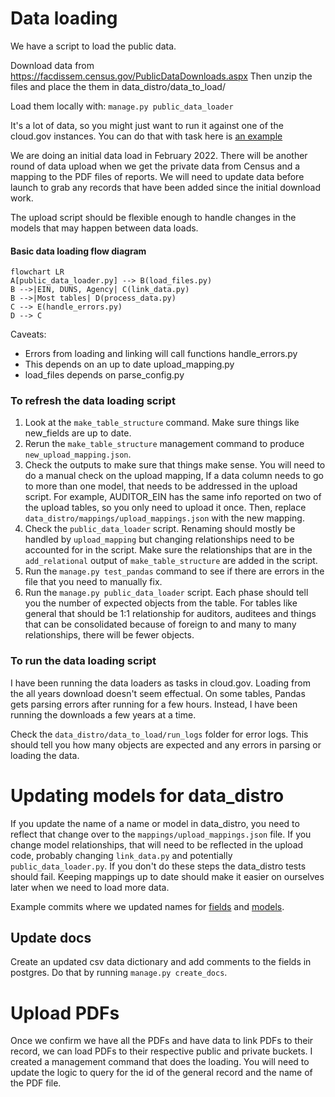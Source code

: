 # Data loading

We have a script to load the public data.

Download data from https://facdissem.census.gov/PublicDataDownloads.aspx
Then unzip the files and place the them in data_distro/data_to_load/

Load them locally with: `manage.py public_data_loader`

It's a lot of data, so you might just want to run it against one of the cloud.gov instances. You can do that with task here is [an example](https://github.com/GSA-TTS/FAC/blob/main/backend/manifests/task-manifest-staging.yaml)

We are doing an initial data load in February 2022. There will be another round of data upload when we get the private data from Census and a mapping to the PDF files of reports. We will need to update data before launch to grab any records that have been added since the initial download work.

The upload script should be flexible enough to handle changes in the models that may happen between data loads.

#### Basic data loading flow diagram
```mermaid
flowchart LR
A[public_data_loader.py] --> B(load_files.py)
B -->|EIN, DUNS, Agency| C(link_data.py)
B -->|Most tables| D(process_data.py)
C --> E(handle_errors.py)
D --> C
```
Caveats:
* Errors from loading and linking will call functions handle_errors.py
* This depends on an up to date upload_mapping.py
* load_files depends on parse_config.py

### To refresh the data loading script

1) Look at the `make_table_structure` command. Make sure things like new_fields are up to date.
2) Rerun the `make_table_structure` management command to produce `new_upload_mapping.json`.
3) Check the outputs to make sure that things make sense. You will need to do a manual check on the upload mapping, If a data column needs to go to more than one model, that needs to be addressed in the upload script. For example, AUDITOR_EIN has the same info reported on two of the upload tables, so you only need to upload it once. Then, replace `data_distro/mappings/upload_mappings.json` with the new mapping.
4) Check the `public_data_loader` script. Renaming should mostly be handled by `upload_mapping` but changing relationships need to be accounted for in the script. Make sure the relationships that are in the `add_relational` output of `make_table_structure` are added in the script.
5) Run the `manage.py test_pandas` command to see if there are errors in the file that you need to manually fix.
6) Run the `manage.py public_data_loader` script. Each phase should tell you the number of expected objects from the table. For tables like general that should be 1:1 relationship for auditors, auditees and things that can be consolidated because of foreign to and many to many relationships, there will be fewer objects.

### To run the data loading script

I have been running the data loaders as tasks in cloud.gov. Loading from the all years download doesn't seem effectual. On some tables, Pandas gets parsing errors after running for a few hours. Instead, I have been running the downloads a few years at a time.

Check the `data_distro/data_to_load/run_logs` folder for error logs. This should tell you how many objects are expected and any errors in parsing or loading the data.


# Updating models for data_distro

If you update the name of a name or model in data_distro, you need to reflect that change over to the `mappings/upload_mappings.json` file. If you change model relationships, that will need to be reflected in the upload code, probably changing `link_data.py` and potentially `public_data_loader.py`. If you don't do these steps the data_distro tests should fail. Keeping mappings up to date should make it easier on ourselves later when we need to load more data.

Example commits where we updated names for [fields](https://github.com/GSA-TTS/FAC/pull/811/commits/a51391c58baf08109fd78f73cef0b76e279ddb9a) and [models](https://github.com/GSA-TTS/FAC/pull/811/commits/88bc46532cab9cc7281e60dff719ee81ccce95bb).

## Update docs

Create an updated csv data dictionary and add comments to the fields in postgres. Do that by running `manage.py create_docs`.

# Upload PDFs
Once we confirm we have all the PDFs and have data to link PDFs to their record, we can load PDFs to their respective public and private buckets. I created a management command that does the loading. You will need to update the logic to query for the id of the general record and the name of the PDF file. 